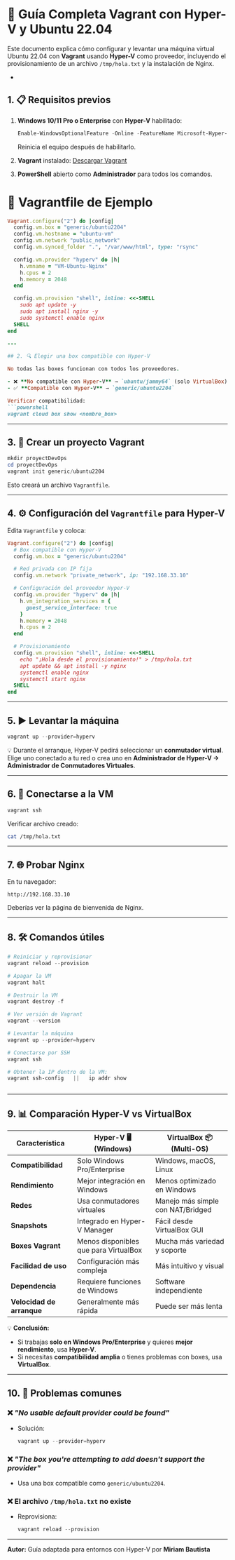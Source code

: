 # 🚀 Guía Completa Vagrant con Hyper-V y Ubuntu 22.04

Este documento explica cómo configurar y levantar una máquina virtual Ubuntu 22.04 con **Vagrant** usando **Hyper-V** como proveedor, incluyendo el provisionamiento de un archivo `/tmp/hola.txt` y la instalación de Nginx.

-

## 1. 📋 Requisitos previos

1. **Windows 10/11 Pro o Enterprise** con **Hyper-V** habilitado:
   ```powershell
   Enable-WindowsOptionalFeature -Online -FeatureName Microsoft-Hyper-V -All
   ```
   Reinicia el equipo después de habilitarlo.

2. **Vagrant** instalado:
   [Descargar Vagrant](https://developer.hashicorp.com/vagrant/downloads)

3. **PowerShell** abierto como **Administrador** para todos los comandos.

# 📂 Vagrantfile de Ejemplo

```ruby
Vagrant.configure("2") do |config|
  config.vm.box = "generic/ubuntu2204"
  config.vm.hostname = "ubuntu-vm"
  config.vm.network "public_network"
  config.vm.synced_folder ".", "/var/www/html", type: "rsync"

  config.vm.provider "hyperv" do |h|
    h.vmname = "VM-Ubuntu-Nginx"
    h.cpus = 2
    h.memory = 2048
  end

  config.vm.provision "shell", inline: <<-SHELL
    sudo apt update -y
    sudo apt install nginx -y
    sudo systemctl enable nginx
  SHELL
end

---

## 2. 🔍 Elegir una box compatible con Hyper-V

No todas las boxes funcionan con todos los proveedores.

- ❌ **No compatible con Hyper-V** → `ubuntu/jammy64` (solo VirtualBox)
- ✅ **Compatible con Hyper-V** → `generic/ubuntu2204`

Verificar compatibilidad:
```powershell
vagrant cloud box show <nombre_box>
```

---

## 3. 📂 Crear un proyecto Vagrant

```powershell
mkdir proyectDevOps
cd proyectDevOps
vagrant init generic/ubuntu2204
```

Esto creará un archivo `Vagrantfile`.

---

## 4. ⚙️ Configuración del `Vagrantfile` para Hyper-V

Edita `Vagrantfile` y coloca:

```ruby
Vagrant.configure("2") do |config|
  # Box compatible con Hyper-V
  config.vm.box = "generic/ubuntu2204"

  # Red privada con IP fija
  config.vm.network "private_network", ip: "192.168.33.10"

  # Configuración del proveedor Hyper-V
  config.vm.provider "hyperv" do |h|
    h.vm_integration_services = {
      guest_service_interface: true
    }
    h.memory = 2048
    h.cpus = 2
  end

  # Provisionamiento
  config.vm.provision "shell", inline: <<-SHELL
    echo "¡Hola desde el provisionamiento!" > /tmp/hola.txt
    apt update && apt install -y nginx
    systemctl enable nginx
    systemctl start nginx
  SHELL
end
```

---

## 5. ▶️ Levantar la máquina

```powershell
vagrant up --provider=hyperv
```

💡 Durante el arranque, Hyper-V pedirá seleccionar un **conmutador virtual**.  
Elige uno conectado a tu red o crea uno en **Administrador de Hyper-V → Administrador de Conmutadores Virtuales**.

---

## 6. 🔑 Conectarse a la VM

```powershell
vagrant ssh
```

Verificar archivo creado:

```bash
cat /tmp/hola.txt
```

---

## 7. 🌐 Probar Nginx

En tu navegador:
```
http://192.168.33.10
```

Deberías ver la página de bienvenida de Nginx.

---

## 8. 🛠️ Comandos útiles

```powershell admin (host)
# Reiniciar y reprovisionar
vagrant reload --provision

# Apagar la VM
vagrant halt

# Destruir la VM
vagrant destroy -f

# Ver versión de Vagrant
vagrant --version

# Levantar la máquina
vagrant up --provider=hyperv

# Conectarse por SSH
vagrant ssh

# Obtener la IP dentro de la VM:
vagrant ssh-config   ||   ip addr show



```

---

## 9. 📊 Comparación Hyper-V vs VirtualBox

| Característica         | Hyper-V 🖥️ (Windows)               | VirtualBox 📦 (Multi-OS)        |
|------------------------|------------------------------------|---------------------------------|
| **Compatibilidad**     | Solo Windows Pro/Enterprise        | Windows, macOS, Linux          |
| **Rendimiento**        | Mejor integración en Windows       | Menos optimizado en Windows    |
| **Redes**              | Usa conmutadores virtuales         | Manejo más simple con NAT/Bridged |
| **Snapshots**          | Integrado en Hyper-V Manager       | Fácil desde VirtualBox GUI     |
| **Boxes Vagrant**      | Menos disponibles que para VirtualBox | Mucha más variedad y soporte   |
| **Facilidad de uso**   | Configuración más compleja          | Más intuitivo y visual         |
| **Dependencia**        | Requiere funciones de Windows       | Software independiente         |
| **Velocidad de arranque** | Generalmente más rápida           | Puede ser más lenta            |

💡 **Conclusión:**  
- Si trabajas **solo en Windows Pro/Enterprise** y quieres **mejor rendimiento**, usa **Hyper-V**.  
- Si necesitas **compatibilidad amplia** o tienes problemas con boxes, usa **VirtualBox**.

---

## 10. 🚨 Problemas comunes

### ❌ *"No usable default provider could be found"*
- Solución:
  ```powershell
  vagrant up --provider=hyperv
  ```

### ❌ *"The box you're attempting to add doesn't support the provider"*
- Usa una box compatible como `generic/ubuntu2204`.

### ❌ El archivo `/tmp/hola.txt` no existe
- Reprovisiona:
  ```powershell
  vagrant reload --provision
  ```

---

**Autor:** Guía adaptada para entornos con Hyper-V por **Miriam Bautista**
